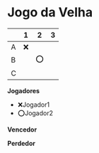 # Jogo da Velha

|   | 1 | 2 | 3 |
|---|---|---|---|
| A | ❌  |   |   |
| B |   | ⭕  |   |
| C |   |   |   |

**Jogadores**

- ❌Jogador1 
- ⭕Jogador2

**Vencedor**

**Perdedor**



